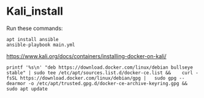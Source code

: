 # Kali_install

Run these commands:
```
apt install ansible
ansible-playbook main.yml
```

https://www.kali.org/docs/containers/installing-docker-on-kali/

 ```
printf '%s\n' "deb https://download.docker.com/linux/debian bullseye stable" | sudo tee /etc/apt/sources.list.d/docker-ce.list &&    curl -fsSL https://download.docker.com/linux/debian/gpg |   sudo gpg --dearmor -o /etc/apt/trusted.gpg.d/docker-ce-archive-keyring.gpg &&   sudo apt update
```

